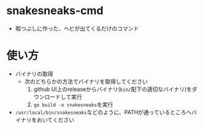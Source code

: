 # snakesneaks-cmd
- 暇つぶしに作った、ヘビが出てくるだけのコマンド

# 使い方
- バイナリの取得
    - 次のどちらかの方法でバイナリを取得してください
        1. github UI上のreleaseからバイナリ(`bin/`配下の適切なバイナリ)をダウンロードして実行
        2. `go build -o snakesneaks`を実行
- `/usr/local/bin/snakesneaks`などのように、PATHが通っているところへバイナリをおいてください

<!--
# CLI interface
PS1="snakesneaks ~ $ "

# tag
git tag vx.x.x
git push origin --tags or git push origin ${tag}
git tag -d TAGNAME
git push --delete origin tag TAGNAME


# refs
- [good github action blog](https://toranoana-lab.hatenablog.com/entry/2022/12/09/000000)
-->